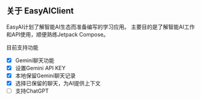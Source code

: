 ## 关于 EasyAIClient
EasyAI计划了解智能AI生态而准备编写的学习应用。
主要目的是了解智能AI工作和API使用，顺便熟练Jetpack Compose。

目前支持功能
- [x] Gemini聊天功能
- [x] 设置Gemini API KEY
- [x] 本地保留Gemini聊天记录
- [x] 选择已保留的聊天，为AI提供上下文
- [ ] 支持ChatGPT